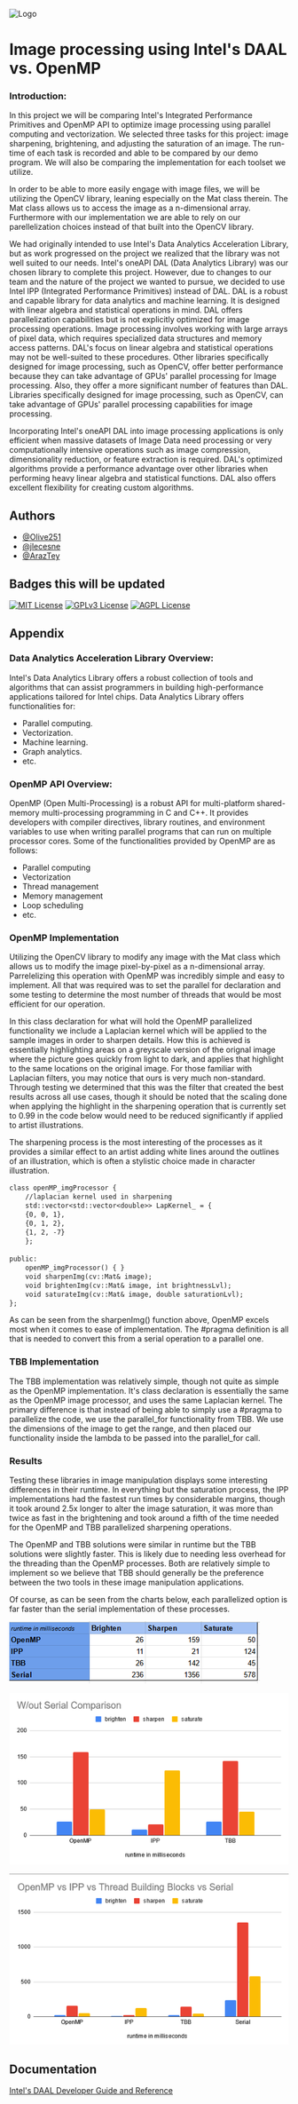 ![Logo](https://i.ibb.co/vJLRX9Q/Image-Processing-GPU621-group3-header.png)

# Image processing using Intel's DAAL vs. OpenMP

### Introduction:

In this project we will be comparing Intel's Integrated Performance Primitives and OpenMP API to optimize image processing using parallel computing and vectorization. We selected three tasks for this project: image sharpening, brightening, and adjusting the saturation of an image. The run-time of each task is recorded and able to be compared by our demo program. We will also be comparing the implementation for each toolset we utilize.

In order to be able to more easily engage with image files, we will be utilizing the OpenCV library, leaning especially on the Mat class therein. The Mat class allows us to access the image as a n-dimensional array. Furthermore with our implementation we are able to rely on our parellelization choices instead of that built into the OpenCV library.

We had originally intended to use Intel's Data Analytics Acceleration Library, but as work progressed on the project we realized that the library was not well suited to our needs. Intel's oneAPI DAL (Data Analytics Library) was our chosen library to complete this project. However, due to changes to our team and the nature of the project we wanted to pursue, we decided to use Intel IPP (Integrated Performance Primitives) instead of DAL. DAL is a robust and capable library for data analytics and machine learning. It is designed with linear algebra and statistical operations in mind. DAL offers parallelization capabilities but is not explicitly optimized for image processing operations. Image processing involves working with large arrays of pixel data, which requires specialized data structures and memory access patterns. DAL's focus on linear algebra and statistical operations may not be well-suited to these procedures. Other libraries specifically designed for image processing, such as OpenCV, offer better performance because they can take advantage of GPUs' parallel processing for Image processing. Also, they offer a more significant number of features than DAL. Libraries specifically designed for image processing, such as OpenCV, can take advantage of GPUs' parallel processing capabilities for image processing.

Incorporating Intel's oneAPI DAL into image processing applications is only efficient when massive datasets of Image Data need processing or very computationally intensive operations such as image compression, dimensionality reduction, or feature extraction is required. DAL's optimized algorithms provide a performance advantage over other libraries when performing heavy linear algebra and statistical functions. DAL also offers excellent flexibility for creating custom algorithms. 

## Authors

- [@Olive251](https://www.github.com/Olive251)
- [@jlecesne](https://www.github.com/jlecesne)
- [@ArazTey](https://www.github.com/ArazTey)

## Badges this will be updated

[![MIT License](https://img.shields.io/badge/License-MIT-green.svg)](https://choosealicense.com/licenses/mit/)
[![GPLv3 License](https://img.shields.io/badge/License-GPL%20v3-yellow.svg)](https://opensource.org/licenses/)
[![AGPL License](https://img.shields.io/badge/license-AGPL-blue.svg)](http://www.gnu.org/licenses/agpl-3.0)

## Appendix

### Data Analytics Acceleration Library Overview:

Intel's Data Analytics Library offers a robust collection of tools and algorithms that can assist programmers in building high-performance applications tailored for Intel chips. Data Analytics Library offers functionalities for:

- Parallel computing.
- Vectorization.
- Machine learning.
- Graph analytics.
- etc.

### OpenMP API Overview:

OpenMP (Open Multi-Processing) is a robust API for multi-platform shared-memory multi-processing programming in C and C++. It provides developers with compiler directives, library routines, and environment variables to use when writing parallel programs that can run on multiple processor cores. Some of the functionalities provided by OpenMP are as follows:

- Parallel computing
- Vectorization
- Thread management
- Memory management
- Loop scheduling
- etc.

### OpenMP Implementation

Utilizing the OpenCV library to modify any image with the Mat class which allows us to modify the image pixel-by-pixel as a n-dimensional array. Parrelelizing this operation with OpenMP was incredibly simple and easy to implement. All that was required was to set the parallel for declaration and some testing to determine the most number of threads that would be most efficient for our operation.

In this class declaration for what will hold the OpenMP parallelized functionality we include a Laplacian kernel which will be applied to the sample images in order to sharpen details. How this is achieved is essentially highlighting areas on a greyscale version of the orignal image where the picture goes quickly from light to dark, and applies that highlight to the same locations on the original image. For those familiar with Laplacian filters, you may notice that ours is very much non-standard. Through testing we determined that this was the filter that created the best results across all use cases, though it should be noted that the scaling done when applying the highlight in the sharpening operation that is currently set to 0.99 in the code below would need to be reduced significantly if applied to artist illustrations.

The sharpening process is the most interesting of the processes as it provides a similar effect to an artist adding white lines around the outlines of an illustration, which is often a stylistic choice made in character illustration. 

```
class openMP_imgProcessor {
    //laplacian kernel used in sharpening
    std::vector<std::vector<double>> LapKernel_ = {
    {0, 0, 1},
    {0, 1, 2},
    {1, 2, -7}
    };

public:
    openMP_imgProcessor() { }
    void sharpenImg(cv::Mat& image);
    void brightenImg(cv::Mat& image, int brightnessLvl);
    void saturateImg(cv::Mat& image, double saturationLvl);
};
```

As can be seen from the sharpenImg() function above, OpenMP excels most when it comes to ease of implementation. The #pragma definition is all that is needed to convert this from a serial operation to a parallel one.

### TBB Implementation

The TBB implementation was relatively simple, though not quite as simple as the OpenMP implementation. It's class declaration is essentially the same as the OpenMP image processor, and uses the same Laplacian kernel. The primary difference is that instead of being able to simply use a #pragma to parallelize the code, we use the parallel_for functionality from TBB. We use the dimensions of the image to get the range, and then placed our functionality inside the lambda to be passed into the parallel_for call. 

### Results

Testing these libraries in image manipulation displays some interesting differences in their runtime. In everything but the saturation process, the IPP implementations had the fastest run times by considerable margins, though it took around 2.5x longer to alter the image saturation, it was more than twice as fast in the brightening and took around a fifth of the time needed for the OpenMP and TBB parallelized sharpening operations.

The OpenMP and TBB solutions were similar in runtime but the TBB solutions were slightly faster. This is likely due to needing less overhead for the threading than the OpenMP processes. Both are relatively simple to implement so we believe that TBB should generally be the preference between the two tools in these image manipulation applications.

Of course, as can be seen from the charts below, each parallelized option is far faster than the serial implementation of these processes. 

![results table](https://github.com/GPU621-DAL-OpenMP-Comparison/Project-Demo/blob/main/testResults/ResultsSheet.PNG?raw=true)

![chart without serial runtime](https://github.com/GPU621-DAL-OpenMP-Comparison/Project-Demo/blob/main/testResults/ResultsChart_woutSerial.PNG?raw=true)

![chart with serial runtime](https://github.com/GPU621-DAL-OpenMP-Comparison/Project-Demo/blob/main/testResults/ResultsChart_wSerial.PNG?raw=true)

## Documentation

[Intel's DAAL Developer Guide and Reference](https://www.intel.com/content/www/us/en/develop/documentation/onedal-developer-guide-and-reference/top.html)
